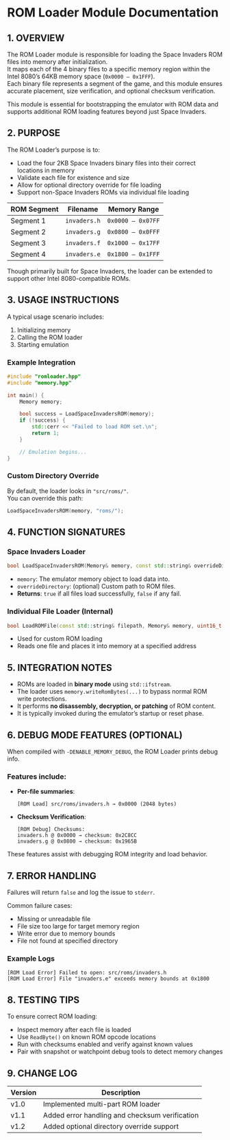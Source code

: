 # ROM Loader Module Documentation

## 1. OVERVIEW
The ROM Loader module is responsible for loading the Space Invaders ROM files into memory after initialization.  
It maps each of the 4 binary files to a specific memory region within the Intel 8080’s 64KB memory space (`0x0000 – 0x1FFF`).  
Each binary file represents a segment of the game, and this module ensures accurate placement, size verification, and optional checksum verification.

This module is essential for bootstrapping the emulator with ROM data and supports additional ROM loading features beyond just Space Invaders.

## 2. PURPOSE
The ROM Loader’s purpose is to:
- Load the four 2KB Space Invaders binary files into their correct locations in memory
- Validate each file for existence and size
- Allow for optional directory override for file loading
- Support non-Space Invaders ROMs via individual file loading

| ROM Segment | Filename     | Memory Range       |
|-------------|--------------|--------------------|
| Segment 1   | `invaders.h` | `0x0000 – 0x07FF`  |
| Segment 2   | `invaders.g` | `0x0800 – 0x0FFF`  |
| Segment 3   | `invaders.f` | `0x1000 – 0x17FF`  |
| Segment 4   | `invaders.e` | `0x1800 – 0x1FFF`  |

Though primarily built for Space Invaders, the loader can be extended to support other Intel 8080-compatible ROMs.

## 3. USAGE INSTRUCTIONS

A typical usage scenario includes:

1. Initializing memory
2. Calling the ROM loader
3. Starting emulation

### Example Integration

```cpp
#include "romloader.hpp"
#include "memory.hpp"

int main() {
    Memory memory;

    bool success = LoadSpaceInvadersROM(memory);
    if (!success) {
        std::cerr << "Failed to load ROM set.\n";
        return 1;
    }

    // Emulation begins...
}
```

### Custom Directory Override

By default, the loader looks in `"src/roms/"`.  
You can override this path:

```cpp
LoadSpaceInvadersROM(memory, "roms/");
```


## 4. FUNCTION SIGNATURES

### Space Invaders Loader

```cpp
bool LoadSpaceInvadersROM(Memory& memory, const std::string& overrideDirectory = "");
```

- `memory`: The emulator memory object to load data into.
- `overrideDirectory`: (optional) Custom path to ROM files.
- **Returns**: `true` if all files load successfully, `false` if any fail.

### Individual File Loader (Internal)

```cpp
bool LoadROMFile(const std::string& filepath, Memory& memory, uint16_t targetAddr);
```

- Used for custom ROM loading
- Reads one file and places it into memory at a specified address

## 5. INTEGRATION NOTES

- ROMs are loaded in **binary mode** using `std::ifstream`.
- The loader uses `memory.writeRomBytes(...)` to bypass normal ROM write protections.
- It performs **no disassembly, decryption, or patching** of ROM content.
- It is typically invoked during the emulator’s startup or reset phase.

## 6. DEBUG MODE FEATURES (OPTIONAL)

When compiled with `-DENABLE_MEMORY_DEBUG`, the ROM Loader prints debug info.

### Features include:
- **Per-file summaries**:
  ```
  [ROM Load] src/roms/invaders.h → 0x0000 (2048 bytes)
  ```

- **Checksum Verification**:
  ```
  [ROM Debug] Checksums:
  invaders.h @ 0x0000 → checksum: 0x2C8CC
  invaders.g @ 0x0800 → checksum: 0x1965B
  ```

These features assist with debugging ROM integrity and load behavior.

## 7. ERROR HANDLING

Failures will return `false` and log the issue to `stderr`.

Common failure cases:
- Missing or unreadable file
- File size too large for target memory region
- Write error due to memory bounds
- File not found at specified directory

### Example Logs

```
[ROM Load Error] Failed to open: src/roms/invaders.h
[ROM Load Error] File "invaders.e" exceeds memory bounds at 0x1800
```

## 8. TESTING TIPS

To ensure correct ROM loading:
- Inspect memory after each file is loaded
- Use `ReadByte()` on known ROM opcode locations
- Run with checksums enabled and verify against known values
- Pair with snapshot or watchpoint debug tools to detect memory changes

## 9. CHANGE LOG

| Version | Description                                      |
|---------|--------------------------------------------------|
| v1.0    | Implemented multi-part ROM loader                |
| v1.1    | Added error handling and checksum verification   |
| v1.2    | Added optional directory override support        |
